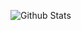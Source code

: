 ![Github Stats](https://github-readme-stats.vercel.app/api?username=aooiuu&theme=tokyonight&show_icons=true)
